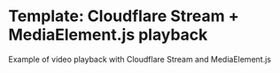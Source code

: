 # Template: Cloudflare Stream + MediaElement.js playback

Example of video playback with Cloudflare Stream and MediaElement.js
